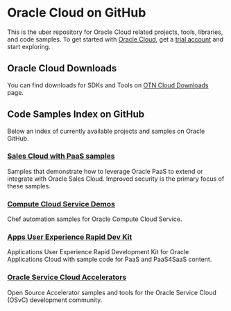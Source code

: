 Oracle Cloud on GitHub
============
This is the uber repository for Oracle Cloud related projects, tools, libraries, and code samples. To get started with [Oracle Cloud](http://cloud.oracle.com), get a [trial account](http://cloud.oracle.com/tryit) and start exploring.

## Oracle Cloud Downloads
You can find downloads for SDKs and Tools on [OTN Cloud Downloads](http://www.oracle.com/technetwork/topics/cloud/downloads/) page. 

## Code Samples Index on GitHub
Below an index of currently available projects and samples on Oracle GitHub.

### [Sales Cloud with PaaS samples](https://github.com/oracle/sales-cloud-with-paas-samples)
Samples that demonstrate how to leverage Oracle PaaS to extend or integrate with Oracle Sales Cloud. Improved security is the primary focus of these samples.

### [Compute Cloud Service Demos](https://github.com/oracle/compute-cloud-service-demos)
Chef automation samples for Oracle Compute Cloud Service.

### [Apps User Experience Rapid Dev Kit](https://github.com/oracle/apps-cloud-ui-kit)
Applications User Experience Rapid Development Kit for Oracle Applications Cloud with sample code for PaaS and PaaS4SaaS content.

### [Oracle Service Cloud Accelerators](https://github.com/oracle/accelerators)
Open Source Accelerator samples and tools for the Oracle Service Cloud (OSvC) development community.
